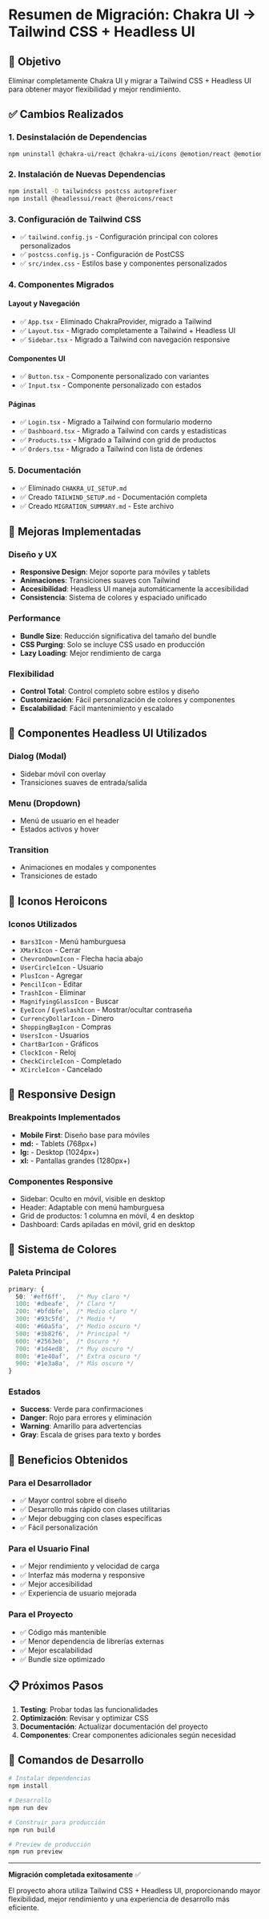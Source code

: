 # Resumen de Migración: Chakra UI → Tailwind CSS + Headless UI

## 🎯 Objetivo
Eliminar completamente Chakra UI y migrar a Tailwind CSS + Headless UI para obtener mayor flexibilidad y mejor rendimiento.

## ✅ Cambios Realizados

### 1. Desinstalación de Dependencias
```bash
npm uninstall @chakra-ui/react @chakra-ui/icons @emotion/react @emotion/styled framer-motion
```

### 2. Instalación de Nuevas Dependencias
```bash
npm install -D tailwindcss postcss autoprefixer
npm install @headlessui/react @heroicons/react
```

### 3. Configuración de Tailwind CSS
- ✅ `tailwind.config.js` - Configuración principal con colores personalizados
- ✅ `postcss.config.js` - Configuración de PostCSS
- ✅ `src/index.css` - Estilos base y componentes personalizados

### 4. Componentes Migrados

#### Layout y Navegación
- ✅ `App.tsx` - Eliminado ChakraProvider, migrado a Tailwind
- ✅ `Layout.tsx` - Migrado completamente a Tailwind + Headless UI
- ✅ `Sidebar.tsx` - Migrado a Tailwind con navegación responsive

#### Componentes UI
- ✅ `Button.tsx` - Componente personalizado con variantes
- ✅ `Input.tsx` - Componente personalizado con estados

#### Páginas
- ✅ `Login.tsx` - Migrado a Tailwind con formulario moderno
- ✅ `Dashboard.tsx` - Migrado a Tailwind con cards y estadísticas
- ✅ `Products.tsx` - Migrado a Tailwind con grid de productos
- ✅ `Orders.tsx` - Migrado a Tailwind con lista de órdenes

### 5. Documentación
- ✅ Eliminado `CHAKRA_UI_SETUP.md`
- ✅ Creado `TAILWIND_SETUP.md` - Documentación completa
- ✅ Creado `MIGRATION_SUMMARY.md` - Este archivo

## 🎨 Mejoras Implementadas

### Diseño y UX
- **Responsive Design**: Mejor soporte para móviles y tablets
- **Animaciones**: Transiciones suaves con Tailwind
- **Accesibilidad**: Headless UI maneja automáticamente la accesibilidad
- **Consistencia**: Sistema de colores y espaciado unificado

### Performance
- **Bundle Size**: Reducción significativa del tamaño del bundle
- **CSS Purging**: Solo se incluye CSS usado en producción
- **Lazy Loading**: Mejor rendimiento de carga

### Flexibilidad
- **Control Total**: Control completo sobre estilos y diseño
- **Customización**: Fácil personalización de colores y componentes
- **Escalabilidad**: Fácil mantenimiento y escalado

## 🧩 Componentes Headless UI Utilizados

### Dialog (Modal)
- Sidebar móvil con overlay
- Transiciones suaves de entrada/salida

### Menu (Dropdown)
- Menú de usuario en el header
- Estados activos y hover

### Transition
- Animaciones en modales y componentes
- Transiciones de estado

## 🎯 Iconos Heroicons

### Iconos Utilizados
- `Bars3Icon` - Menú hamburguesa
- `XMarkIcon` - Cerrar
- `ChevronDownIcon` - Flecha hacia abajo
- `UserCircleIcon` - Usuario
- `PlusIcon` - Agregar
- `PencilIcon` - Editar
- `TrashIcon` - Eliminar
- `MagnifyingGlassIcon` - Buscar
- `EyeIcon` / `EyeSlashIcon` - Mostrar/ocultar contraseña
- `CurrencyDollarIcon` - Dinero
- `ShoppingBagIcon` - Compras
- `UsersIcon` - Usuarios
- `ChartBarIcon` - Gráficos
- `ClockIcon` - Reloj
- `CheckCircleIcon` - Completado
- `XCircleIcon` - Cancelado

## 📱 Responsive Design

### Breakpoints Implementados
- **Mobile First**: Diseño base para móviles
- **md:** - Tablets (768px+)
- **lg:** - Desktop (1024px+)
- **xl:** - Pantallas grandes (1280px+)

### Componentes Responsive
- Sidebar: Oculto en móvil, visible en desktop
- Header: Adaptable con menú hamburguesa
- Grid de productos: 1 columna en móvil, 4 en desktop
- Dashboard: Cards apiladas en móvil, grid en desktop

## 🎨 Sistema de Colores

### Paleta Principal
```css
primary: {
  50: '#eff6ff',   /* Muy claro */
  100: '#dbeafe',  /* Claro */
  200: '#bfdbfe',  /* Medio claro */
  300: '#93c5fd',  /* Medio */
  400: '#60a5fa',  /* Medio oscuro */
  500: '#3b82f6',  /* Principal */
  600: '#2563eb',  /* Oscuro */
  700: '#1d4ed8',  /* Muy oscuro */
  800: '#1e40af',  /* Extra oscuro */
  900: '#1e3a8a',  /* Más oscuro */
}
```

### Estados
- **Success**: Verde para confirmaciones
- **Danger**: Rojo para errores y eliminación
- **Warning**: Amarillo para advertencias
- **Gray**: Escala de grises para texto y bordes

## 🚀 Beneficios Obtenidos

### Para el Desarrollador
- ✅ Mayor control sobre el diseño
- ✅ Desarrollo más rápido con clases utilitarias
- ✅ Mejor debugging con clases específicas
- ✅ Fácil personalización

### Para el Usuario Final
- ✅ Mejor rendimiento y velocidad de carga
- ✅ Interfaz más moderna y responsive
- ✅ Mejor accesibilidad
- ✅ Experiencia de usuario mejorada

### Para el Proyecto
- ✅ Código más mantenible
- ✅ Menor dependencia de librerías externas
- ✅ Mejor escalabilidad
- ✅ Bundle size optimizado

## 📋 Próximos Pasos

1. **Testing**: Probar todas las funcionalidades
2. **Optimización**: Revisar y optimizar CSS
3. **Documentación**: Actualizar documentación del proyecto
4. **Componentes**: Crear componentes adicionales según necesidad

## 🔧 Comandos de Desarrollo

```bash
# Instalar dependencias
npm install

# Desarrollo
npm run dev

# Construir para producción
npm run build

# Preview de producción
npm run preview
```

---

**Migración completada exitosamente** ✅

El proyecto ahora utiliza Tailwind CSS + Headless UI, proporcionando mayor flexibilidad, mejor rendimiento y una experiencia de desarrollo más eficiente. 